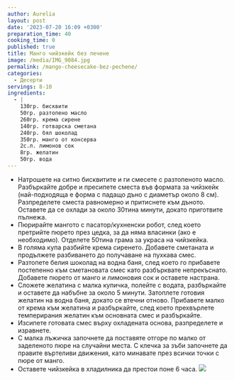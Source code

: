 ```yaml
---
author: Aurelia
layout: post
date: '2023-07-20 16:09 +0300'
preparation_time: 40
cooking_time: 0
published: true
title: Манго чийзкейк без печене
image: /media/IMG_9084.jpg
permalink: /mango-cheesecake-bez-pechene/
categories:
  - Десерти
servings: 8-10
ingredients:
  - |
    130гр. бисквити
    50гр. разтопено масло
    260гр. крема сирене
    140гр. готварска сметана 
    240гр. бял шоколад
    350гр. манго от консерва
    2с.л. лимонов сок
    8гр. желатин
    50гр. вода
---
```

- Натрошете на ситно бисквитите и ги смесете с разтопеното масло. Разбъркайте добре и пресипете сместа във формата за чийзкейк (най-подходяща е форма с падащо дъно с диаметър около 8 см). Разпределете сместа равномерно и притиснете към дъното. Оставете да се охлади за около 30тина минути, докато приготвите пълнежа. 
- Пюрирайте мангото с пасатор/кухненски робот, след което претрийте пюрето през цедка, за да няма власинки (ако е необходимо). Отделете 50тина грама за украса на чийзкейка.
- В голяма купа разбийте крема сиренето. Добавете сметаната и продължете разбиването до получаване на пухкава смес.
- Разтопете белия шоколад на водна баня, след което го прибавете постепенно към сметановата смес като разбърквате непрекъснато. Добавете пюрето от манго и лимоновия сок и оставете настрана.
- Сложете желатина с малка купичка, полейте с водата, разбъркайте и оставете да набъбне за около 5 минути. Затоплете готовия желатин на водна баня, докато се втечни отново. Прибавете малко от крема към желатина и разбъркайте, след което прехвърлете темперирания желатин към основната смес и разбъркайте.
- Изсипете готовата смес върху охладената основа, разпределете и изравнете.
- С малка лъжичка започнете да поставяте отгоре по малко от заделеното пюре на случайни места. С клечка за зъби започнете да правите въртеливи движения, като минавате през всички точки с пюре от манго. 
- Оставете чийзкейка в хладилника да престои поне 6 часа.
![]({{site.baseurl}}//media/IMG_9093.jpg)
